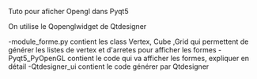 Tuto pour aficher Opengl dans Pyqt5

On utilise le Qopenglwidget de Qtdesigner

-module_forme.py contient les class Vertex, Cube ,Grid qui permettent de générer les listes de vertex et d'arretes pour afficher les formes
-Pyqt5_PyOpenGL contient le code qui va afficher les formes, expliquer en détail
-Qtdesigner_ui contient le code générer par Qtdesigner
